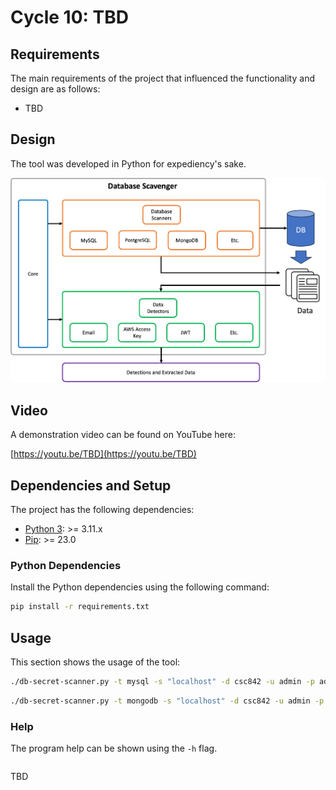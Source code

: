 # Cycle 10: TBD



## Requirements
The main requirements of the project that influenced the functionality and design are as follows:

  * TBD

## Design
The tool was developed in Python for expediency's sake.

![Architecture](assets/architecture.png)

## Video
A demonstration video can be found on YouTube here:

[https://youtu.be/TBD](https://youtu.be/TBD)


## Dependencies and Setup
The project has the following dependencies:

* [Python 3](https://www.python.org/): >= 3.11.x
* [Pip](https://pip.pypa.io/en/stable/): >= 23.0


### Python Dependencies
Install the Python dependencies using the following command:

```bash
pip install -r requirements.txt
```

## Usage
This section shows the usage of the tool:

```bash
./db-secret-scanner.py -t mysql -s "localhost" -d csc842 -u admin -p admin -v
```

```bash
./db-secret-scanner.py -t mongodb -s "localhost" -d csc842 -u admin -p admin -v
```

### Help
The program help can be shown using the `-h` flag.

```bash

```

TBD
